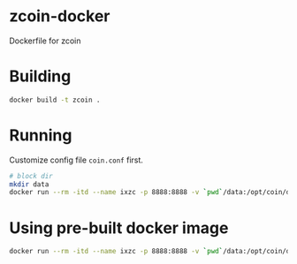 # zcoin-docker
Dockerfile for zcoin


# Building

```bash
docker build -t zcoin .
```

# Running

Customize config file `coin.conf` first.

```bash
# block dir
mkdir data
docker run --rm -itd --name ixzc -p 8888:8888 -v `pwd`/data:/opt/coin/data -v `pwd`/coin.conf:/opt/coin/coin.conf zcoin
```

# Using pre-built docker image

```bash
docker run --rm -itd --name ixzc -p 8888:8888 -v `pwd`/data:/opt/coin/data -v `pwd`/coin.conf:/opt/coin/coin.conf mixhq/zcoin:latest
```

